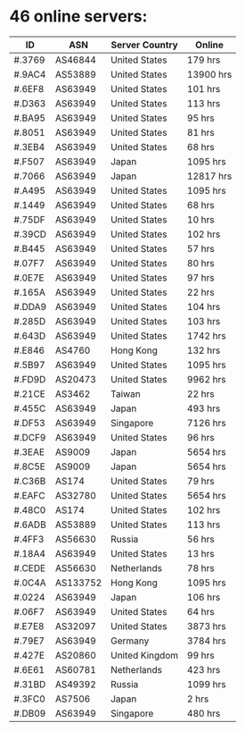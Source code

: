 # 46 online servers:

| ID | ASN | Server Country | Online |
| ------ | ------ | ------ | ------ |
| #.3769 | AS46844 | United States | 179 hrs |
| #.9AC4 | AS53889 | United States | 13900 hrs |
| #.6EF8 | AS63949 | United States | 101 hrs |
| #.D363 | AS63949 | United States | 113 hrs |
| #.BA95 | AS63949 | United States | 95 hrs |
| #.8051 | AS63949 | United States | 81 hrs |
| #.3EB4 | AS63949 | United States | 68 hrs |
| #.F507 | AS63949 | Japan | 1095 hrs |
| #.7066 | AS63949 | Japan | 12817 hrs |
| #.A495 | AS63949 | United States | 1095 hrs |
| #.1449 | AS63949 | United States | 68 hrs |
| #.75DF | AS63949 | United States | 10 hrs |
| #.39CD | AS63949 | United States | 102 hrs |
| #.B445 | AS63949 | United States | 57 hrs |
| #.07F7 | AS63949 | United States | 80 hrs |
| #.0E7E | AS63949 | United States | 97 hrs |
| #.165A | AS63949 | United States | 22 hrs |
| #.DDA9 | AS63949 | United States | 104 hrs |
| #.285D | AS63949 | United States | 103 hrs |
| #.643D | AS63949 | United States | 1742 hrs |
| #.E846 | AS4760 | Hong Kong | 132 hrs |
| #.5B97 | AS63949 | United States | 1095 hrs |
| #.FD9D | AS20473 | United States | 9962 hrs |
| #.21CE | AS3462 | Taiwan | 22 hrs |
| #.455C | AS63949 | Japan | 493 hrs |
| #.DF53 | AS63949 | Singapore | 7126 hrs |
| #.DCF9 | AS63949 | United States | 96 hrs |
| #.3EAE | AS9009 | Japan | 5654 hrs |
| #.8C5E | AS9009 | Japan | 5654 hrs |
| #.C36B | AS174 | United States | 79 hrs |
| #.EAFC | AS32780 | United States | 5654 hrs |
| #.48C0 | AS174 | United States | 102 hrs |
| #.6ADB | AS53889 | United States | 113 hrs |
| #.4FF3 | AS56630 | Russia | 56 hrs |
| #.18A4 | AS63949 | United States | 13 hrs |
| #.CEDE | AS56630 | Netherlands | 78 hrs |
| #.0C4A | AS133752 | Hong Kong | 1095 hrs |
| #.0224 | AS63949 | Japan | 106 hrs |
| #.06F7 | AS63949 | United States | 64 hrs |
| #.E7E8 | AS32097 | United States | 3873 hrs |
| #.79E7 | AS63949 | Germany | 3784 hrs |
| #.427E | AS20860 | United Kingdom | 99 hrs |
| #.6E61 | AS60781 | Netherlands | 423 hrs |
| #.31BD | AS49392 | Russia | 1099 hrs |
| #.3FC0 | AS7506 | Japan | 2 hrs |
| #.DB09 | AS63949 | Singapore | 480 hrs |

